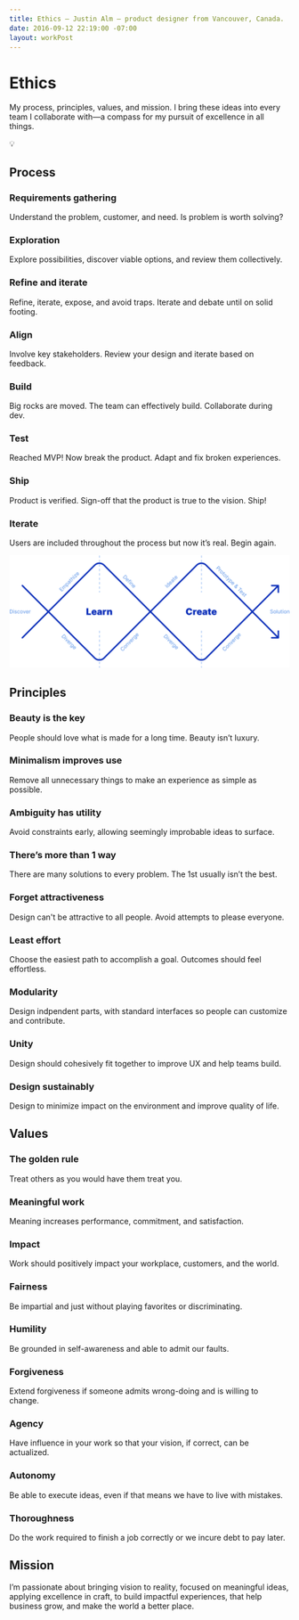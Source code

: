 ```yaml
---
title: Ethics — Justin Alm — product designer from Vancouver, Canada.
date: 2016-09-12 22:19:00 -07:00
layout: workPost
---
```


<div id="ethics" class="mw-700  bp1-u-textAlign-center  u-mar-auto  u-mar-b05">
    <h1 class="u-noMargin  u-mar-b01"><strong>Ethics</strong></h1>
    <p class="as-h3">My process, principles, values, and mission. I bring these ideas into every team I collaborate with—a compass for my pursuit of excellence in all things.</p>
    <p class="as-h3  bp1-u-textAlign-center  u-mar-b05">💡</p>
</div>

<div class="Grid  Grid--withGutters  u-pad-b05">
    <div class="Grid-cell  u-size1of4  u-textAlign-right">
        <h2 class="u-noMargin"><strong>Process</strong></h2>
    </div>
    <div class="Grid-cell  u-size3of4">
        <div class="Grid  Grid--withGutters">
            <div class="Grid-cell  u-size1of3">
                <h3 class="as-h5 u-noMargin  u-mar-b01"><strong>Requirements gathering</strong></h3>
                <p class="u-noMargin">Understand the problem, customer, and need. Is problem is worth solving?</p>
            </div>
            <div class="Grid-cell  u-size1of3">
                <h3 class="as-h5 u-noMargin  u-mar-b01"><strong>Exploration</strong></h3>
                <p class="u-noMargin">Explore possibilities, discover viable options, and review them collectively.</p>
            </div>
            <div class="Grid-cell  u-size1of3">
                <h3 class="as-h5 u-noMargin  u-mar-b01"><strong>Refine and iterate</strong></h3>
                <p class="u-noMargin">Refine, iterate, expose, and avoid traps. Iterate and debate until on solid footing.</p>
            </div>
            <div class="Grid-cell  u-size1of3">
                <h3 class="as-h5 u-noMargin  u-mar-b01"><strong>Align</strong></h3>
                <p class="u-noMargin">Involve key stakeholders. Review your design and iterate based on feedback.</p>
            </div>
            <div class="Grid-cell  u-size1of3">
                <h3 class="as-h5 u-noMargin  u-mar-b01"><strong>Build</strong></h3>
                <p class="u-noMargin">Big rocks are moved. The team can effectively build. Collaborate during dev.</p>
            </div>
            <div class="Grid-cell  u-size1of3">
                <h3 class="as-h5 u-noMargin  u-mar-b01"><strong>Test</strong></h3>
                <p class="u-noMargin">Reached MVP! Now break the product. Adapt and fix broken experiences.</p>
            </div>
            <div class="Grid-cell  u-size1of3">
                <h3 class="as-h5 u-noMargin  u-mar-b01"><strong>Ship</strong></h3>
                <p class="u-noMargin">Product is verified. Sign-off that the product is true to the vision. Ship!</p>
            </div>
            <div class="Grid-cell  u-size1of3">
                <h3 class="as-h5 u-noMargin  u-mar-b01"><strong>Iterate</strong></h3>
                <p class="u-noMargin">Users are included throughout the process but now it’s real. Begin again.</p>
            </div>
            <div class="Grid-cell u-size1of1">
                <img src="/assets/ethics/divergent-and-convergent-thinking.svg" alt="Divergent and convergent thinking">
            </div>
        </div>
    </div>
</div>


<div class="Grid  Grid--withGutters  u-pad-t05  u-pad-b05">
    <div class="Grid-cell  u-size1of4  u-textAlign-right">
        <h2 class="u-noMargin"><strong>Principles</strong></h2>
    </div>
    <div class="Grid-cell  u-size3of4">
        <div class="Grid  Grid--withGutters">
            <div class="Grid-cell  u-size1of3">
                <h3 class="as-h5 u-noMargin  u-mar-b01"><strong>Beauty is the key</strong></h3>
                <p class="u-noMargin">People should love what is made for a long time. Beauty isn’t luxury.</p>
            </div>
            <div class="Grid-cell  u-size1of3">
                <h3 class="as-h5 u-noMargin  u-mar-b01"><strong>Minimalism improves use</strong></h3>
                <p class="u-noMargin">Remove all unnecessary things to make an experience as simple as possible.</p>
            </div>
            <div class="Grid-cell  u-size1of3">
                <h3 class="as-h5 u-noMargin  u-mar-b01"><strong>Ambiguity has utility</strong></h3>
                <p class="u-noMargin">Avoid constraints early, allowing seemingly improbable ideas to surface.</p>
            </div>
            <div class="Grid-cell  u-size1of3">
                <h3 class="as-h5 u-noMargin  u-mar-b01"><strong>There’s more than 1 way</strong></h3>
                <p class="u-noMargin">There are many solutions to every problem. The 1st usually isn’t the best.</p>
            </div>
            <div class="Grid-cell  u-size1of3">
                <h3 class="as-h5 u-noMargin  u-mar-b01"><strong>Forget attractiveness</strong></h3>
                <p class="u-noMargin">Design can't be attractive to all people. Avoid attempts to please everyone.</p>
            </div>
            <div class="Grid-cell  u-size1of3">
                <h3 class="as-h5 u-noMargin  u-mar-b01"><strong>Least effort</strong></h3>
                <p class="u-noMargin">Choose the easiest path to accomplish a goal. Outcomes should feel effortless.</p>
            </div>
            <div class="Grid-cell  u-size1of3">
                <h3 class="as-h5 u-noMargin  u-mar-b01"><strong>Modularity</strong></h3>
                <p class="u-noMargin">Design indpendent parts, with standard interfaces so people can customize and contribute.</p>
            </div>
            <div class="Grid-cell  u-size1of3">
                <h3 class="as-h5 u-noMargin  u-mar-b01"><strong>Unity</strong></h3>
                <p class="u-noMargin">Design should cohesively fit together to improve UX and help teams build.</p>
            </div>
            <div class="Grid-cell  u-size1of3">
                <h3 class="as-h5 u-noMargin  u-mar-b01"><strong>Design sustainably</strong></h3>
                <p class="u-noMargin">Design to minimize impact on the environment and improve quality of life.</p>
            </div>
        </div>
    </div>
</div>

<div class="Grid  Grid--withGutters  u-pad-t05  u-pad-b05">
    <div class="Grid-cell  u-size1of4  u-textAlign-right">
        <h2 class="u-noMargin"><strong>Values</strong></h2>
    </div>
    <div class="Grid-cell  u-size3of4">
        <div class="Grid  Grid--withGutters">
            <div class="Grid-cell  u-size1of3">
                <h3 class="as-h5 u-noMargin  u-mar-b01"><strong>The golden rule</strong></h3>
                <p class="u-noMargin">Treat others as you would have them treat you.</p>
            </div>
            <div class="Grid-cell  u-size1of3">
                <h3 class="as-h5 u-noMargin  u-mar-b01"><strong>Meaningful work</strong></h3>
                <p class="u-noMargin">Meaning increases performance, commitment, and satisfaction.</p>
            </div>
            <div class="Grid-cell  u-size1of3">
                <h3 class="as-h5 u-noMargin  u-mar-b01"><strong>Impact</strong></h3>
                <p class="u-noMargin">Work should positively impact your workplace, customers, and the world.</p>
            </div>
            <div class="Grid-cell  u-size1of3">
                <h3 class="as-h5 u-noMargin  u-mar-b01"><strong>Fairness</strong></h3>
                <p class="u-noMargin">Be impartial and just without playing favorites or discriminating.</p>
            </div>
            <div class="Grid-cell  u-size1of3">
                <h3 class="as-h5 u-noMargin  u-mar-b01"><strong>Humility</strong></h3>
                <p class="u-noMargin">Be grounded in self-awareness and able to admit our faults.</p>
            </div>
            <div class="Grid-cell  u-size1of3">
                <h3 class="as-h5 u-noMargin  u-mar-b01"><strong>Forgiveness</strong></h3>
                <p class="u-noMargin">Extend forgiveness if someone admits wrong-doing and is willing to change.</p>
            </div>
            <div class="Grid-cell  u-size1of3">
                <h3 class="as-h5 u-noMargin  u-mar-b01"><strong>Agency</strong></h3>
                <p class="u-noMargin">Have influence in your work so that your vision, if correct, can be actualized.</p>
            </div>
            <div class="Grid-cell  u-size1of3">
                <h3 class="as-h5 u-noMargin  u-mar-b01"><strong>Autonomy</strong></h3>
                <p class="u-noMargin">Be able to execute ideas, even if that means we have to live with mistakes.</p>
            </div>
            <div class="Grid-cell  u-size1of3">
                <h3 class="as-h5 u-noMargin  u-mar-b01"><strong>Thoroughness</strong></h3>
                <p class="u-noMargin">Do the work required to finish a job correctly or we incure debt to pay later.</p>
            </div>
        </div>
    </div>
</div>

<div class="Grid  Grid--withGutters  u-pad-t05">
    <div class="Grid-cell  u-size1of4  u-textAlign-right">
        <h2 class="u-noMargin"><strong>Mission</strong></h2>
    </div>
    <div class="Grid-cell  u-size3of4">
        <p class="as-h3  mw-900  u-noMargin">I’m passionate about bringing vision to reality, focused on meaningful ideas, applying excellence in craft, to build impactful experiences, that help business grow, and make the world a better place.</p>
    </div>
</div>